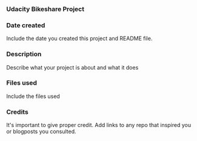 ### Udacity Bikeshare Project

### Date created
Include the date you created this project and README file.



### Description
Describe what your project is about and what it does

### Files used
Include the files used

### Credits
It's important to give proper credit. Add links to any repo that inspired you or blogposts you consulted.

